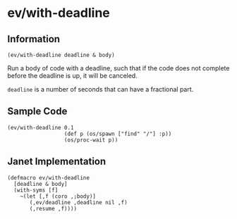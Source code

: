 # ev/with-deadline

## Information

`(ev/with-deadline deadline & body)`

Run a body of code with a deadline, such that if the code does not
complete before the deadline is up, it will be canceled.

`deadline` is a number of seconds that can have a fractional part.

## Sample Code

```janet
(ev/with-deadline 0.1
                  (def p (os/spawn ["find" "/"] :p))
                  (os/proc-wait p))
```

## Janet Implementation

```janet
(defmacro ev/with-deadline
  [deadline & body]
  (with-syms [f]
    ~(let [,f (coro ,;body)]
       (,ev/deadline ,deadline nil ,f)
       (,resume ,f))))
```
